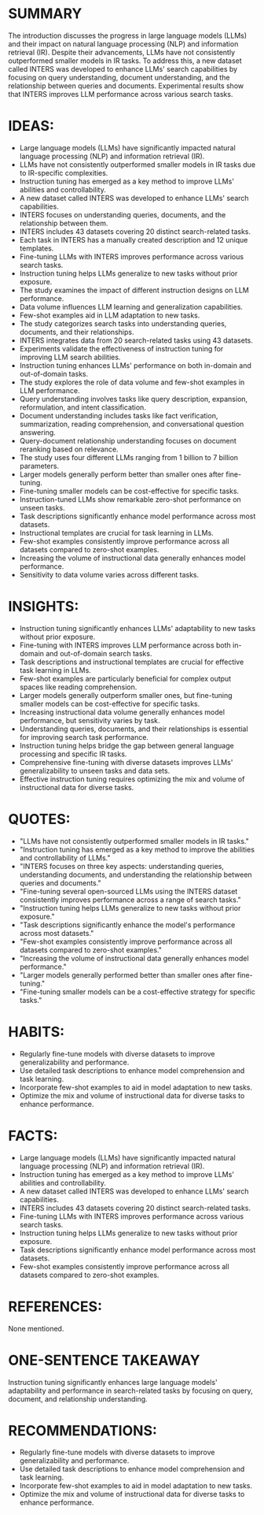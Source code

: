 # SUMMARY
The introduction discusses the progress in large language models (LLMs) and their impact on natural language processing (NLP) and information retrieval (IR). Despite their advancements, LLMs have not consistently outperformed smaller models in IR tasks. To address this, a new dataset called INTERS was developed to enhance LLMs' search capabilities by focusing on query understanding, document understanding, and the relationship between queries and documents. Experimental results show that INTERS improves LLM performance across various search tasks.

# IDEAS:
- Large language models (LLMs) have significantly impacted natural language processing (NLP) and information retrieval (IR).
- LLMs have not consistently outperformed smaller models in IR tasks due to IR-specific complexities.
- Instruction tuning has emerged as a key method to improve LLMs' abilities and controllability.
- A new dataset called INTERS was developed to enhance LLMs' search capabilities.
- INTERS focuses on understanding queries, documents, and the relationship between them.
- INTERS includes 43 datasets covering 20 distinct search-related tasks.
- Each task in INTERS has a manually created description and 12 unique templates.
- Fine-tuning LLMs with INTERS improves performance across various search tasks.
- Instruction tuning helps LLMs generalize to new tasks without prior exposure.
- The study examines the impact of different instruction designs on LLM performance.
- Data volume influences LLM learning and generalization capabilities.
- Few-shot examples aid in LLM adaptation to new tasks.
- The study categorizes search tasks into understanding queries, documents, and their relationships.
- INTERS integrates data from 20 search-related tasks using 43 datasets.
- Experiments validate the effectiveness of instruction tuning for improving LLM search abilities.
- Instruction tuning enhances LLMs' performance on both in-domain and out-of-domain tasks.
- The study explores the role of data volume and few-shot examples in LLM performance.
- Query understanding involves tasks like query description, expansion, reformulation, and intent classification.
- Document understanding includes tasks like fact verification, summarization, reading comprehension, and conversational question answering.
- Query-document relationship understanding focuses on document reranking based on relevance.
- The study uses four different LLMs ranging from 1 billion to 7 billion parameters.
- Larger models generally perform better than smaller ones after fine-tuning.
- Fine-tuning smaller models can be cost-effective for specific tasks.
- Instruction-tuned LLMs show remarkable zero-shot performance on unseen tasks.
- Task descriptions significantly enhance model performance across most datasets.
- Instructional templates are crucial for task learning in LLMs.
- Few-shot examples consistently improve performance across all datasets compared to zero-shot examples.
- Increasing the volume of instructional data generally enhances model performance.
- Sensitivity to data volume varies across different tasks.

# INSIGHTS:
- Instruction tuning significantly enhances LLMs' adaptability to new tasks without prior exposure.
- Fine-tuning with INTERS improves LLM performance across both in-domain and out-of-domain search tasks.
- Task descriptions and instructional templates are crucial for effective task learning in LLMs.
- Few-shot examples are particularly beneficial for complex output spaces like reading comprehension.
- Larger models generally outperform smaller ones, but fine-tuning smaller models can be cost-effective for specific tasks.
- Increasing instructional data volume generally enhances model performance, but sensitivity varies by task.
- Understanding queries, documents, and their relationships is essential for improving search task performance.
- Instruction tuning helps bridge the gap between general language processing and specific IR tasks.
- Comprehensive fine-tuning with diverse datasets improves LLMs' generalizability to unseen tasks and data sets.
- Effective instruction tuning requires optimizing the mix and volume of instructional data for diverse tasks.

# QUOTES:
- "LLMs have not consistently outperformed smaller models in IR tasks."
- "Instruction tuning has emerged as a key method to improve the abilities and controllability of LLMs."
- "INTERS focuses on three key aspects: understanding queries, understanding documents, and understanding the relationship between queries and documents."
- "Fine-tuning several open-sourced LLMs using the INTERS dataset consistently improves performance across a range of search tasks."
- "Instruction tuning helps LLMs generalize to new tasks without prior exposure."
- "Task descriptions significantly enhance the model's performance across most datasets."
- "Few-shot examples consistently improve performance across all datasets compared to zero-shot examples."
- "Increasing the volume of instructional data generally enhances model performance."
- "Larger models generally performed better than smaller ones after fine-tuning."
- "Fine-tuning smaller models can be a cost-effective strategy for specific tasks."

# HABITS:
- Regularly fine-tune models with diverse datasets to improve generalizability and performance.
- Use detailed task descriptions to enhance model comprehension and task learning.
- Incorporate few-shot examples to aid in model adaptation to new tasks.
- Optimize the mix and volume of instructional data for diverse tasks to enhance performance.

# FACTS:
- Large language models (LLMs) have significantly impacted natural language processing (NLP) and information retrieval (IR).
- Instruction tuning has emerged as a key method to improve LLMs' abilities and controllability.
- A new dataset called INTERS was developed to enhance LLMs' search capabilities.
- INTERS includes 43 datasets covering 20 distinct search-related tasks.
- Fine-tuning LLMs with INTERS improves performance across various search tasks.
- Instruction tuning helps LLMs generalize to new tasks without prior exposure.
- Task descriptions significantly enhance model performance across most datasets.
- Few-shot examples consistently improve performance across all datasets compared to zero-shot examples.

# REFERENCES:
None mentioned.

# ONE-SENTENCE TAKEAWAY
Instruction tuning significantly enhances large language models' adaptability and performance in search-related tasks by focusing on query, document, and relationship understanding.

# RECOMMENDATIONS:
- Regularly fine-tune models with diverse datasets to improve generalizability and performance.
- Use detailed task descriptions to enhance model comprehension and task learning.
- Incorporate few-shot examples to aid in model adaptation to new tasks.
- Optimize the mix and volume of instructional data for diverse tasks to enhance performance.